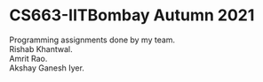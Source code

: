 # CS663-IITBombay Autumn 2021
Programming assignments done by my team.  
Rishab Khantwal.  
Amrit Rao.  
Akshay Ganesh Iyer.  
